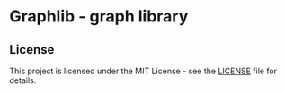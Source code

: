 # Graphlib - graph library

## License
This project is licensed under the MIT License - see the [LICENSE](LICENSE) file for details.